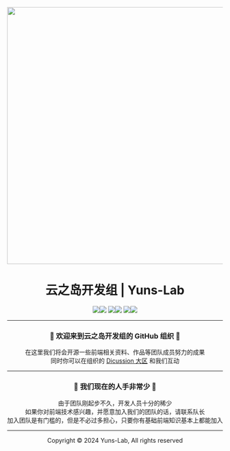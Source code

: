 <div align="center">

<img src="https://github.com/user-attachments/assets/9ddf1a56-40ac-48d8-aa3b-52730a034278" width="600">

# 云之岛开发组 | Yuns-Lab

[![](https://img.shields.io/badge/B站官方账户-555555?style=for-the-badge)![](https://img.shields.io/badge/云之岛开发组-00A1D6?style=for-the-badge)](https://space.bilibili.com/3546632664648343) [![](https://img.shields.io/badge/创始人B站直播间-555555?style=for-the-badge)![](https://img.shields.io/badge/27726467-FF6699?style=for-the-badge)](https://live.bilibili.com/27726467) [![](https://img.shields.io/badge/KOOK%20语音域-555555?style=for-the-badge)![](https://img.shields.io/badge/11602154-6CBF00?style=for-the-badge)](https://kook.top/cdxiiz)

---

### 🎉 欢迎来到云之岛开发组的 GitHub 组织 🎉
在这里我们将会开源一些前端相关资料、作品等团队成员努力的成果 \
同时你可以在组织的 [Dicussion 大区](https://github.com/orgs/Yuns-Lab/discussions) 和我们互动

---

### 🙍 我们现在的人手非常少 🙍
由于团队刚起步不久，开发人员十分的稀少 \
如果你对前端技术感兴趣，并愿意加入我们的团队的话，请联系队长 \
加入团队是有门槛的，但是不必过多担心，只要你有基础前端知识基本上都能加入

---

Copyright © 2024 Yuns-Lab, All rights reserved

</div>
